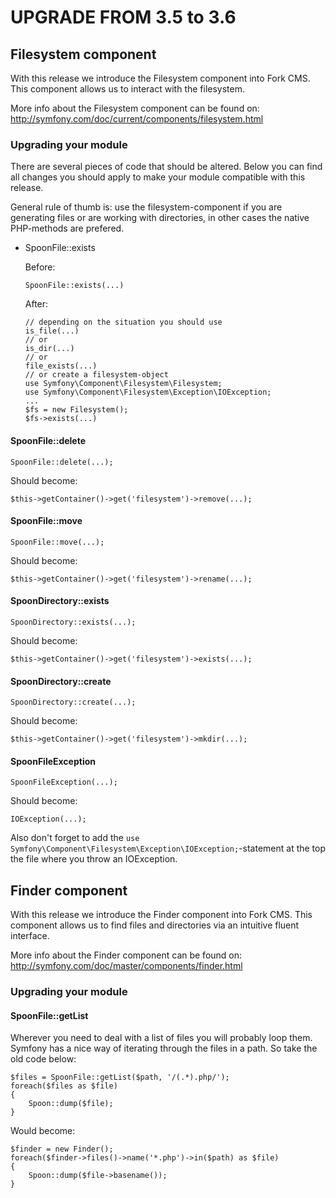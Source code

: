 UPGRADE FROM 3.5 to 3.6
=======================

## Filesystem component

With this release we introduce the Filesystem component into Fork CMS. This
component allows us to interact with the filesystem.

More info about the Filesystem component can be found on:
http://symfony.com/doc/current/components/filesystem.html

### Upgrading your module

There are several pieces of code that should be altered. Below you can find all
changes you should apply to make your module compatible with this release.

General rule of thumb is: use the filesystem-component if you are generating
files or are working with directories, in other cases the native PHP-methods
are prefered.


* SpoonFile::exists

   Before:
	```
	SpoonFile::exists(...)
	```


   After:
	```
	// depending on the situation you should use
	is_file(...)
	// or
	is_dir(...)
	// or
	file_exists(...)
	// or create a filesystem-object
	use Symfony\Component\Filesystem\Filesystem;
    use Symfony\Component\Filesystem\Exception\IOException;
    ...
	$fs = new Filesystem();
	$fs->exists(...)
	```

#### SpoonFile::delete

	SpoonFile::delete(...);

Should become:

	$this->getContainer()->get('filesystem')->remove(...);

#### SpoonFile::move

	SpoonFile::move(...);

Should become:

	$this->getContainer()->get('filesystem')->rename(...);

#### SpoonDirectory::exists

	SpoonDirectory::exists(...);

Should become:

	$this->getContainer()->get('filesystem')->exists(...);

#### SpoonDirectory::create

	SpoonDirectory::create(...);

Should become:

	$this->getContainer()->get('filesystem')->mkdir(...);

#### SpoonFileException

	SpoonFileException(...);

Should become:

	IOException(...);

Also don't forget to add the
`use Symfony\Component\Filesystem\Exception\IOException;`-statement at the top
the file where you throw an IOException.


## Finder component

With this release we introduce the Finder component into Fork CMS. This
component allows us to find files and directories via an intuitive fluent
interface.

More info about the Finder component can be found on:
http://symfony.com/doc/master/components/finder.html

### Upgrading your module

#### SpoonFile::getList

Wherever you need to deal with a list of files you will probably loop them.
Symfony has a nice way of iterating through the files in a path. So take the
old code below:

	$files = SpoonFile::getList($path, '/(.*).php/');
	foreach($files as $file)
	{
		Spoon::dump($file);
	}

Would become:

	$finder = new Finder();
	foreach($finder->files()->name('*.php')->in($path) as $file)
	{
		Spoon::dump($file->basename());
	}

